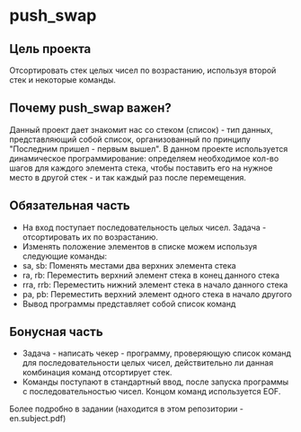 # push_swap

Цель проекта
--
Отсортировать стек целых чисел по возрастанию, используя второй стек и некоторые команды.

Почему push_swap важен?
--
Данный проект дает знакомит нас со стеком (список) - тип данных, представляющий собой список, организованный по принципу "Последним пришел - первым вышел". В данном проекте используется динамическое программирование: определяем необходимое кол-во шагов для каждого элемента стека, чтобы поставить его на нужное место в другой стек - и так каждый раз после перемещения.

Обязательная часть
--
- На вход поступает последовательность целых чисел. Задача - отсортировать их по возрастанию.
- Изменять положение элементов в списке можем используя следующие команды:
-  sa, sb: Поменять местами два верхних элемента стека
-  ra, rb: Переместить верхний элемент стека в конец данного стека
-  rra, rrb: Переместить нижний элемент стека в начало данного стека
-  pa, pb: Переместить верхний элемент одного стека в начало другого
- Вывод программы представляет собой список команд

Бонусная часть
--
- Задача - написать чекер - программу, проверяющую список команд для последовательности целых чисел, действительно ли данная комбинация команд отсортирует стек.
- Команды поступают в стандартный ввод, после запуска программы с последовательностью чисел. Концом команд используется EOF.


Более подробно в задании (находится в этом репозитории - en.subject.pdf)
